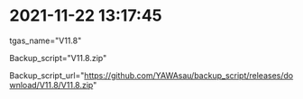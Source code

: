 # 2021-11-22 13:17:45

tgas_name="V11.8"

Backup_script="V11.8.zip"

Backup_script_url="https://github.com/YAWAsau/backup_script/releases/download/V11.8/V11.8.zip"
